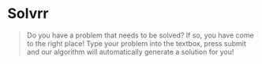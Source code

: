 # Solvrr

> Do you have a problem that needs to be solved? If so, you have come to the right place! Type your problem into the textbox, press submit and our algorithm will automatically generate a solution for you!

